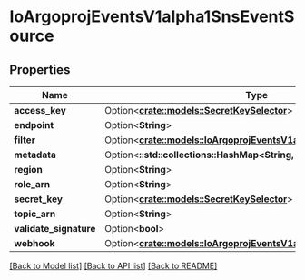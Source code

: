 # IoArgoprojEventsV1alpha1SnsEventSource

## Properties

Name | Type | Description | Notes
------------ | ------------- | ------------- | -------------
**access_key** | Option<[**crate::models::SecretKeySelector**](SecretKeySelector.md)> |  | [optional]
**endpoint** | Option<**String**> |  | [optional]
**filter** | Option<[**crate::models::IoArgoprojEventsV1alpha1EventSourceFilter**](io.argoproj.events.v1alpha1.EventSourceFilter.md)> |  | [optional]
**metadata** | Option<**::std::collections::HashMap<String, String>**> |  | [optional]
**region** | Option<**String**> |  | [optional]
**role_arn** | Option<**String**> |  | [optional]
**secret_key** | Option<[**crate::models::SecretKeySelector**](SecretKeySelector.md)> |  | [optional]
**topic_arn** | Option<**String**> |  | [optional]
**validate_signature** | Option<**bool**> |  | [optional]
**webhook** | Option<[**crate::models::IoArgoprojEventsV1alpha1WebhookContext**](io.argoproj.events.v1alpha1.WebhookContext.md)> |  | [optional]

[[Back to Model list]](../README.md#documentation-for-models) [[Back to API list]](../README.md#documentation-for-api-endpoints) [[Back to README]](../README.md)


